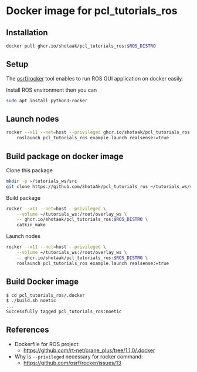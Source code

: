 
# Docker image for pcl_tutorials_ros

## Installation

```sh
docker pull ghcr.io/shotaak/pcl_tutorials_ros:$ROS_DISTRO
```

## Setup

The [osrf/rocker](https://github.com/osrf/rocker) tool
enables to run ROS GUI application on docker easily.

Install ROS environment then you can

```sh
sudo apt install python3-rocker
```

## Launch nodes

```sh
rocker --x11 --net=host --privileged ghcr.io/shotaak/pcl_tutorials_ros:$ROS_DISTRO \
    roslaunch pcl_tutorials_ros example.launch realsense:=true
```

## Build package on docker image

Clone this package

```sh
mkdir -p ~/tutorials_ws/src
git clone https://github.com/ShotaAk/pcl_tutorials_ros ~/tutorials_ws/src
```

Build package

```sh
rocker --x11 --net=host --privileged \
    --volume ~/tutorials_ws:/root/overlay_ws \
    -- ghcr.io/shotaak/pcl_tutorials_ros:$ROS_DISTRO \
    catkin_make
```

Launch nodes

```sh
rocker --x11 --net=host --privileged \
    --volume ~/tutorials_ws:/root/overlay_ws \
    -- ghcr.io/shotaak/pcl_tutorials_ros:$ROS_DISTRO \
    roslaunch pcl_tutorials_ros example.launch realsense:=true
```

## Build Docker image

```sh
$ cd pcl_tutorials_ros/.docker
$ ./build.sh noetic
...
Successfully tagged pcl_tutorials_ros:noetic
```

## References

- Dockerfile for ROS project:
  - https://github.com/rt-net/crane_plus/tree/1.1.0/.docker
- Why is `--privileged` necessary for rocker command:
  - https://github.com/osrf/rocker/issues/13
